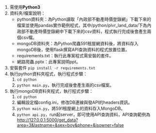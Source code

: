 1. 需使用**Python3**
2. 資料夾/檔案說明：
	* python資料夾：為Python讀取「內政部不動產時價登錄網」下載下來的檔案並使用pandas實作範例程式，其中/python/plvr_land_data/下為內政部不動產時價登錄網中下載下來的csv資料，程式執行完成後會產生兩個csv檔。
	* mongoDB資料夾：為Python爬蟲591租屋網資料後，將資料存入mongoDB後，使用flask撰寫API查詢資料的程式放置位置。
	* requirements.txt：執行此專案程式需安裝的套件。
	* 網路爬蟲.pptx：此專案說明ppt。
3. 安裝套件
    `pip install -r requirements.txt`
4. 執行python資料夾程式，執行程式步驟：
	1) `cd python`
	2) `python main.py`，執行完成後會產生兩的csv檔案。
5. 執行mongoDB資料夾程式，執行程式步驟：
	1) `cd python`
	2) 編輯設定檔config.ini，修改DB連線與發API的headers資訊。
	3) `python main.py`，將591租屋網上的資料存入MongoDB。
	4) `python api.py`，run起server，即可使用API查詢資料，API查詢範例為
	http://127.0.0.1:5000/get_data?area=3&lastname=&sex=boy&phone=&isowner=false
